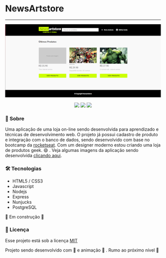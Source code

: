 # NewsArtstore

---

<p align="center">  
  <img src="https://raw.githubusercontent.com/wevdiaz/NewsArtstore/main/imgs_app/home_page.png" alt="imagem ilustrativa da aplicação">
</p>

<p align="center">
 
 <a>
    <img src="https://img.shields.io/github/license/wevdiaz/NewsArtstore?color=%23CCFF00">
 </a>
 
  <a>
    <img src="https://img.shields.io/github/repo-size/wevdiaz/NewsArtstore?color=%23CCFF00">
  </a>
  
   <a>
    <img src="https://img.shields.io/github/languages/count/wevdiaz/NewsArtstore?color=%23CCFF00">
   </a>
   
   
   
</p>

### :speech_balloon: Sobre

Uma aplicação de uma loja on-line sendo desenvolvida para  aprendizado e técnicas de desenvolvimento web. O projeto já possui cadastro de produto e integração com o banco de dados, sendo desenvolvido com base no bootcamp da [rocketseat](https://rocketseat.com.br). Com um designer moderno estou criando uma loja de produtos geek. :smile: . Veja algumas imagens da aplicação sendo desenvolvida [clicando aqui](https://github.com/wevdiaz/NewsArtstore/tree/main/imgs_app).

 
 
### :hammer_and_wrench: Tecnologias

* HTML5 / CSS3
* Javascript
* Nodejs
* Express
* Nunjucks
* PostgreSQL


:construction: Em construção  :construction:

### :scroll: Licença

Esse projeto está sob a licença [MIT](https://github.com/wevdiaz/NewsArtstore/blob/main/LICENSE)

Projeto sendo desenvolvido com :blue_heart: e animação  :star_struck: . Rumo ao próximo nível :rocket:
